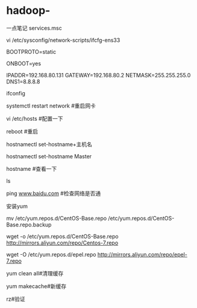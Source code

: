 # hadoop-
一点笔记
services.msc

vi /etc/sysconfig/network-scripts/ifcfg-ens33

BOOTPROTO=static

ONBOOT=yes

IPADDR=192.168.80.131
GATEWAY=192.168.80.2
NETMASK=255.255.255.0
DNS1=8.8.8.8

ifconfig

systemctl restart network #重启网卡

vi /etc/hosts #配置一下

reboot #重启

hostnamectl set-hostname+主机名

hostnamectl set-hostname Master

hostname #查看一下

ls

ping www.baidu.com #检查网络是否通

安装yum

mv /etc/yum.repos.d/CentOS-Base.repo /etc/yum.repos.d/CentOS-Base.repo.backup

wget -o /etc/yum.repos.d/CentOS-Base.repo http://mirrors.aliyun.com/repo/Centos-7.repo

wget -O /etc/yum.repos.d/epel.repo http://mirrors.aliyun.com/repo/epel-7.repo

yum clean all#清理缓存

yum makecache#新缓存

rz#验证


